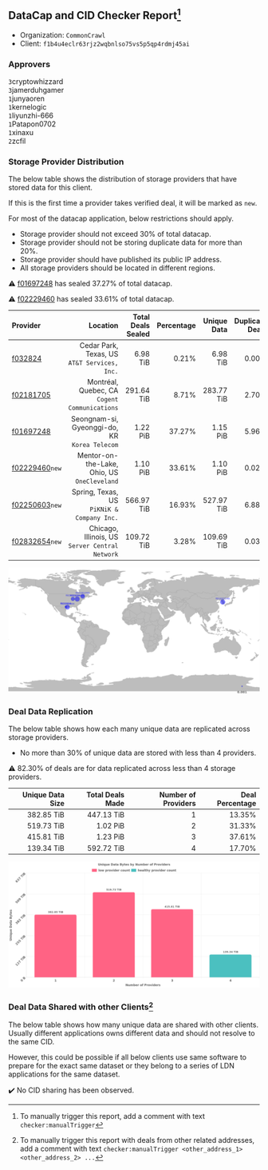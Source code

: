 ## DataCap and CID Checker Report[^1]
 - Organization: `CommonCrawl`
 - Client: `f1b4u4eclr63rjz2wqbnlso75vs5p5qp4rdmj45ai`
### Approvers
`3`cryptowhizzard<br/>`3`jamerduhgamer<br/>`1`junyaoren<br/>`1`kernelogic<br/>`1`liyunzhi-666<br/>`1`Patapon0702<br/>`1`xinaxu<br/>`2`zcfil


### Storage Provider Distribution
The below table shows the distribution of storage providers that have stored data for this client.

If this is the first time a provider takes verified deal, it will be marked as `new`.

For most of the datacap application, below restrictions should apply.
 - Storage provider should not exceed 30% of total datacap.
 - Storage provider should not be storing duplicate data for more than 20%.
 - Storage provider should have published its public IP address.
 - All storage providers should be located in different regions.

⚠️ [f01697248](https://filfox.info/en/address/f01697248) has sealed 37.27% of total datacap.

⚠️ [f02229460](https://filfox.info/en/address/f02229460) has sealed 33.61% of total datacap.

| Provider                                                    |                                           Location | Total Deals Sealed | Percentage | Unique Data | Duplicate Deals |
| :---------------------------------------------------------- | -------------------------------------------------: | -----------------: | ---------: | ----------: | --------------: |
| [f032824](https://filfox.info/en/address/f032824)           |    Cedar Park, Texas, US<br/>`AT&T Services, Inc.` |           6.98 TiB |      0.21% |    6.98 TiB |           0.00% |
| [f02181705](https://filfox.info/en/address/f02181705)       |   Montréal, Quebec, CA<br/>`Cogent Communications` |         291.64 TiB |      8.71% |  283.77 TiB |           2.70% |
| [f01697248](https://filfox.info/en/address/f01697248)       |   Seongnam-si, Gyeonggi-do, KR<br/>`Korea Telecom` |           1.22 PiB |     37.27% |    1.15 PiB |           5.96% |
| [f02229460](https://filfox.info/en/address/f02229460)`new`  |    Mentor-on-the-Lake, Ohio, US<br/>`OneCleveland` |           1.10 PiB |     33.61% |    1.10 PiB |           0.02% |
| [f02250603](https://filfox.info/en/address/f02250603)`new`  |      Spring, Texas, US<br/>`PiKNiK & Company Inc.` |         566.97 TiB |     16.93% |  527.97 TiB |           6.88% |
| [f02832654](https://filfox.info/en/address/f02832654)`new`  | Chicago, Illinois, US<br/>`Server Central Network` |         109.72 TiB |      3.28% |  109.69 TiB |           0.03% |

<img src="https://raw.githubusercontent.com/data-preservation-programs/filplus-checker-assets/main/filecoin-project/filecoin-plus-large-datasets/issues/2040/1700296801289.png"/>

### Deal Data Replication
The below table shows how each many unique data are replicated across storage providers.

- No more than 30% of unique data are stored with less than 4 providers.

⚠️ 82.30% of deals are for data replicated across less than 4 storage providers.

| Unique Data Size | Total Deals Made | Number of Providers | Deal Percentage |
| ---------------: | ---------------: | ------------------: | --------------: |
|       382.85 TiB |       447.13 TiB |                   1 |          13.35% |
|       519.73 TiB |         1.02 PiB |                   2 |          31.33% |
|       415.81 TiB |         1.23 PiB |                   3 |          37.61% |
|       139.34 TiB |       592.72 TiB |                   4 |          17.70% |

<img src="https://raw.githubusercontent.com/data-preservation-programs/filplus-checker-assets/main/filecoin-project/filecoin-plus-large-datasets/issues/2040/1700296802191.png"/>

### Deal Data Shared with other Clients[^3]
The below table shows how many unique data are shared with other clients.
Usually different applications owns different data and should not resolve to the same CID.

However, this could be possible if all below clients use same software to prepare for the exact same dataset or they belong to a series of LDN applications for the same dataset.

✔️ No CID sharing has been observed.

[^1]: To manually trigger this report, add a comment with text `checker:manualTrigger`

[^2]: Deals from those addresses are combined into this report as they are specified with `checker:manualTrigger`

[^3]: To manually trigger this report with deals from other related addresses, add a comment with text `checker:manualTrigger <other_address_1> <other_address_2> ...`
